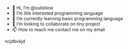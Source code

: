 - 👋 Hi, I’m @sulistiow
- 👀 I’m litle interested programming language
- 🌱 I’m currently learning basic programming language
- 💞️ I’m looking to collaborate on tiny project 
- 📫 How to reach me contact me on my emali
<!---
sulistiow/sulistiow is a ✨ special ✨ repository because its `README.md` (this file) appears on your GitHub profile.
You can click the Preview link to take a look at your changes.
--->
ncjdbvkjd
